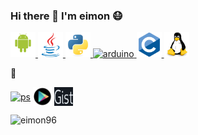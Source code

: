 ### Hi there 👋 I'm eimon 😷


<p align="left"> <a href="https://developer.android.com" target="_blank" rel="noreferrer"> <img src="https://raw.githubusercontent.com/devicons/devicon/master/icons/android/android-original-wordmark.svg" alt="android" width="40" height="40"/> </a> <a href="https://www.java.com" target="_blank" rel="noreferrer"> <img src="https://raw.githubusercontent.com/devicons/devicon/master/icons/java/java-original.svg" alt="java" width="40" height="40"/> </a> <a href="https://www.python.org" target="_blank" rel="noreferrer"> <img src="https://raw.githubusercontent.com/devicons/devicon/master/icons/python/python-original.svg" alt="python" width="40" height="40"/> </a> <a href="https://www.arduino.cc/" target="_blank" rel="noreferrer"> <img src="https://cdn.worldvectorlogo.com/logos/arduino-1.svg" alt="arduino" width="40" height="40"/> </a> <a href="https://www.cprogramming.com/" target="_blank" rel="noreferrer"> <img src="https://raw.githubusercontent.com/devicons/devicon/master/icons/c/c-original.svg" alt="c" width="40" height="40"/> </a> <a href="https://www.linux.org/" target="_blank" rel="noreferrer"> <img src="https://raw.githubusercontent.com/devicons/devicon/master/icons/linux/linux-original.svg" alt="linux" width="40" height="40"/> </a> </p>  


🧐


<p align="left">
<a href="https://www.linkedin.com/in/penny-simitsi-401568211/" target="blank"><img align="center" src="https://github.com/rahuldkjain/github-profile-readme-generator/blob/master/src/images/icons/Social/linked-in-alt.svg" alt="ps" height="30" width="30" /></a>
<a href="https://play.google.com/store/apps/dev?id=7886251129591673571" target="blank"><img align="center" src="https://github.com/eimon96/eimon96/blob/main/icons/playstore.png" alt="eimon" height="30" width="30" /></a> 
<a href="https://gist.github.com/eimon96" target="blank"><img align="center" src="https://github.com/eimon96/eimon96/blob/main/icons/gist.png" alt="eimon96" height="30" width="30" /></a>    
</p>

<p><img align="left" src="https://github-readme-stats.vercel.app/api/top-langs?username=eimon96&show_icons=true&theme=dracula&title_color=09a5d9&text_color=00d900&hide_border=true&locale=en&layout=compact" alt="eimon96" /></p>
